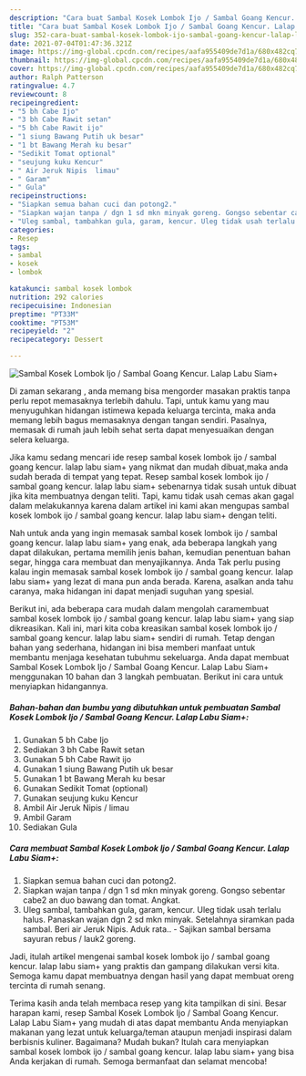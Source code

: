 ```yaml
---
description: "Cara buat Sambal Kosek Lombok Ijo / Sambal Goang Kencur. Lalap Labu Siam+ yang lezat Untuk Jualan"
title: "Cara buat Sambal Kosek Lombok Ijo / Sambal Goang Kencur. Lalap Labu Siam+ yang lezat Untuk Jualan"
slug: 352-cara-buat-sambal-kosek-lombok-ijo-sambal-goang-kencur-lalap-labu-siam-yang-lezat-untuk-jualan
date: 2021-07-04T01:47:36.321Z
image: https://img-global.cpcdn.com/recipes/aafa955409de7d1a/680x482cq70/sambal-kosek-lombok-ijo-sambal-goang-kencur-lalap-labu-siam-foto-resep-utama.jpg
thumbnail: https://img-global.cpcdn.com/recipes/aafa955409de7d1a/680x482cq70/sambal-kosek-lombok-ijo-sambal-goang-kencur-lalap-labu-siam-foto-resep-utama.jpg
cover: https://img-global.cpcdn.com/recipes/aafa955409de7d1a/680x482cq70/sambal-kosek-lombok-ijo-sambal-goang-kencur-lalap-labu-siam-foto-resep-utama.jpg
author: Ralph Patterson
ratingvalue: 4.7
reviewcount: 8
recipeingredient:
- "5 bh Cabe Ijo"
- "3 bh Cabe Rawit setan"
- "5 bh Cabe Rawit ijo"
- "1 siung Bawang Putih uk besar"
- "1 bt Bawang Merah ku besar"
- "Sedikit Tomat optional"
- "seujung kuku Kencur"
- " Air Jeruk Nipis  limau"
- " Garam"
- " Gula"
recipeinstructions:
- "Siapkan semua bahan cuci dan potong2."
- "Siapkan wajan tanpa / dgn 1 sd mkn minyak goreng. Gongso sebentar cabe2 an duo bawang dan tomat. Angkat."
- "Uleg sambal, tambahkan gula, garam, kencur. Uleg tidak usah terlalu halus. Panaskan wajan dgn 2 sd mkn minyak. Setelahnya siramkan pada sambal. Beri air Jeruk Nipis. Aduk rata.. Sajikan sambal bersama sayuran rebus / lauk2 goreng."
categories:
- Resep
tags:
- sambal
- kosek
- lombok

katakunci: sambal kosek lombok 
nutrition: 292 calories
recipecuisine: Indonesian
preptime: "PT33M"
cooktime: "PT53M"
recipeyield: "2"
recipecategory: Dessert

---
```



![Sambal Kosek Lombok Ijo / Sambal Goang Kencur. Lalap Labu Siam+](https://img-global.cpcdn.com/recipes/aafa955409de7d1a/680x482cq70/sambal-kosek-lombok-ijo-sambal-goang-kencur-lalap-labu-siam-foto-resep-utama.jpg)

Di zaman  sekarang , anda memang bisa mengorder masakan praktis tanpa perlu repot memasaknya terlebih dahulu. Tapi, untuk kamu yang mau menyuguhkan hidangan istimewa kepada keluarga tercinta, maka anda memang lebih bagus memasaknya dengan tangan sendiri. Pasalnya, memasak di rumah jauh lebih sehat serta dapat menyesuaikan dengan selera keluarga.

Jika kamu sedang mencari ide resep sambal kosek lombok ijo / sambal goang kencur. lalap labu siam+ yang nikmat dan mudah dibuat,maka anda sudah berada di tempat yang tepat. Resep sambal kosek lombok ijo / sambal goang kencur. lalap labu siam+  sebenarnya tidak susah untuk dibuat jika kita membuatnya dengan teliti. Tapi, kamu tidak usah cemas akan gagal dalam melakukannya 
karena dalam artikel ini kami akan mengupas sambal kosek lombok ijo / sambal goang kencur. lalap labu siam+ dengan teliti.  



Nah untuk anda yang ingin memasak sambal kosek lombok ijo / sambal goang kencur. lalap labu siam+ yang enak, ada beberapa langkah yang dapat dilakukan, pertama memilih jenis bahan, kemudian penentuan bahan segar, hingga cara membuat dan menyajikannya. Anda Tak perlu pusing kalau ingin memasak sambal kosek lombok ijo / sambal goang kencur. lalap labu siam+ yang lezat di mana pun anda berada. Karena, asalkan anda  tahu caranya, maka hidangan ini dapat menjadi suguhan yang spesial.

Berikut ini, ada beberapa cara mudah dalam mengolah caramembuat sambal kosek lombok ijo / sambal goang kencur. lalap labu siam+ yang siap dikreasikan. Kali ini, mari kita coba kreasikan sambal kosek lombok ijo / sambal goang kencur. lalap labu siam+ sendiri di rumah. Tetap dengan bahan yang sederhana, hidangan ini bisa memberi manfaat untuk membantu menjaga kesehatan tubuhmu sekeluarga. Anda dapat membuat Sambal Kosek Lombok Ijo / Sambal Goang Kencur. Lalap Labu Siam+ menggunakan 10 bahan dan 3 langkah pembuatan. Berikut ini cara untuk menyiapkan hidangannya.

<!--inarticleads1-->

##### Bahan-bahan dan bumbu yang dibutuhkan untuk pembuatan Sambal Kosek Lombok Ijo / Sambal Goang Kencur. Lalap Labu Siam+:

1. Gunakan 5 bh Cabe Ijo
1. Sediakan 3 bh Cabe Rawit setan
1. Gunakan 5 bh Cabe Rawit ijo
1. Gunakan 1 siung Bawang Putih uk besar
1. Gunakan 1 bt Bawang Merah ku besar
1. Gunakan Sedikit Tomat (optional)
1. Gunakan seujung kuku Kencur
1. Ambil  Air Jeruk Nipis / limau
1. Ambil  Garam
1. Sediakan  Gula




<!--inarticleads2-->

##### Cara membuat Sambal Kosek Lombok Ijo / Sambal Goang Kencur. Lalap Labu Siam+:

1. Siapkan semua bahan cuci dan potong2.
1. Siapkan wajan tanpa / dgn 1 sd mkn minyak goreng. Gongso sebentar cabe2 an duo bawang dan tomat. Angkat.
1. Uleg sambal, tambahkan gula, garam, kencur. Uleg tidak usah terlalu halus. Panaskan wajan dgn 2 sd mkn minyak. Setelahnya siramkan pada sambal. Beri air Jeruk Nipis. Aduk rata.. - Sajikan sambal bersama sayuran rebus / lauk2 goreng.




Jadi, itulah artikel mengenai  sambal kosek lombok ijo / sambal goang kencur. lalap labu siam+  yang praktis dan gampang dilakukan versi kita. Semoga kamu dapat membuatnya dengan hasil yang dapat membuat oreng tercinta di rumah senang. 

Terima kasih anda telah membaca resep yang kita tampilkan di sini. Besar harapan kami, resep  Sambal Kosek Lombok Ijo / Sambal Goang Kencur. Lalap Labu Siam+ yang mudah di atas dapat membantu Anda menyiapkan makanan yang lezat untuk keluarga/teman ataupun menjadi inspirasi dalam berbisnis kuliner. Bagaimana? Mudah bukan? Itulah cara menyiapkan sambal kosek lombok ijo / sambal goang kencur. lalap labu siam+ yang bisa Anda kerjakan di rumah. Semoga bermanfaat dan selamat mencoba!

